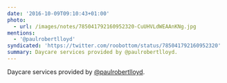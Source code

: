 ```yaml
---
date: '2016-10-09T09:10:43+01:00'
photo:
  - url: /images/notes/785041792160952320-CuUHVLdWEAAnKNg.jpg
mentions:
  - '@paulrobertlloyd'
syndicated: 'https://twitter.com/roobottom/status/785041792160952320'
summary: Daycare services provided by @paulrobertlloyd.
---
```

Daycare services provided by [@paulrobertlloyd](https://twitter.com/@paulrobertlloyd). 
